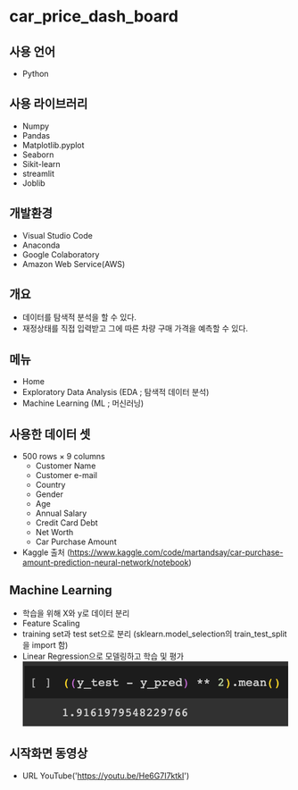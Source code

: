 # car_price_dash_board

## 사용 언어
- Python

## 사용 라이브러리
- Numpy
- Pandas
- Matplotlib.pyplot
- Seaborn
- Sikit-learn
- streamlit
- Joblib

## 개발환경
- Visual Studio Code
- Anaconda
- Google Colaboratory
- Amazon Web Service(AWS)

## 개요
- 데이터를 탐색적 분석을 할 수 있다.
- 재정상태를 직접 입력받고 그에 따른 차량 구매 가격을 예측할 수 있다.

## 메뉴
- Home
- Exploratory Data Analysis (EDA ; 탐색적 데이터 분석)
- Machine Learning (ML ; 머신러닝)

## 사용한 데이터 셋
- 500 rows × 9 columns
    - Customer Name
    - Customer e-mail
    - Country
    - Gender
    - Age
    - Annual Salary
    - Credit Card Debt
    - Net Worth
    - Car Purchase Amount
- Kaggle 출처  (https://www.kaggle.com/code/martandsay/car-purchase-amount-prediction-neural-network/notebook)

## Machine Learning 
- 학습을 위해 X와 y로 데이터 분리
- Feature Scaling
- training set과 test set으로 분리  (sklearn.model_selection의 train_test_split을 import 함)
- Linear Regression으로 모델링하고 학습 및 평가  
![screenshot](https://github.com/yongminjo/car_price_dash_board/blob/main/data/model.png?raw=true)

## 시작화면 동영상
- URL YouTube('https://youtu.be/He6G7I7ktkI')
